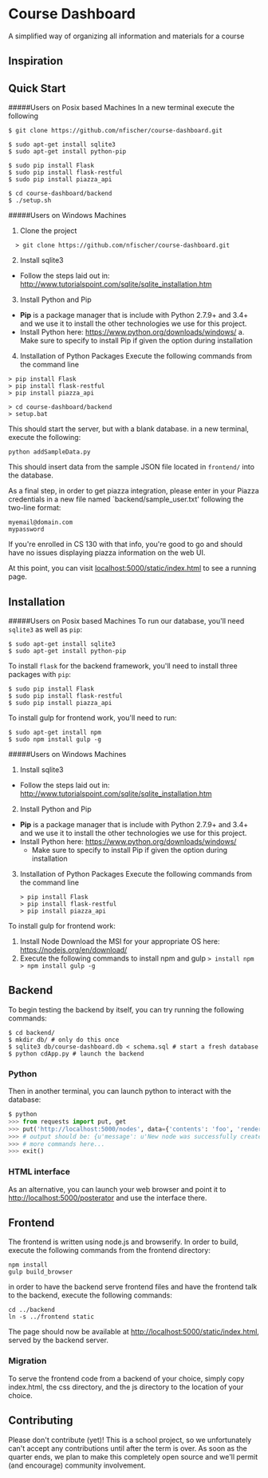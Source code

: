 Course Dashboard
================

A simplified way of organizing all information and materials for a course

Inspiration
-----------

Quick Start
-----------
#####Users on Posix based Machines
In a new terminal execute the following

```
$ git clone https://github.com/nfischer/course-dashboard.git

$ sudo apt-get install sqlite3
$ sudo apt-get install python-pip

$ sudo pip install Flask
$ sudo pip install flask-restful
$ sudo pip install piazza_api

$ cd course-dashboard/backend
$ ./setup.sh
```

#####Users on Windows Machines

1. Clone the project
  ```
    > git clone https://github.com/nfischer/course-dashboard.git
  ```

2. Install sqlite3
  - Follow the steps laid out in: http://www.tutorialspoint.com/sqlite/sqlite_installation.htm
3. Install Python and Pip
  - **Pip** is a package manager that is include with Python 2.7.9+ and 3.4+ and we use it to install the other technologies we      use for this project.
  - Install Python here: https://www.python.org/downloads/windows/
    a. Make sure to specify to install Pip if given the option during installation
4. Installation of Python Packages
  Execute the following commands from the command line
  ```
  > pip install Flask
  > pip install flask-restful
  > pip install piazza_api

  > cd course-dashboard/backend
  > setup.bat
  ```

This should start the server, but with a blank database. in a new terminal,
execute the following:

```
python addSampleData.py
```

This should insert data from the sample JSON file located in `frontend/` into
the database.

As a final step, in order to get piazza integration, please enter in your Piazza
credentials in a new file named `backend/sample_user.txt' following the two-line
format:

```
myemail@domain.com
mypassword
```

If you're enrolled in CS 130 with that info, you're good to go and should have
no issues displaying piazza information on the web UI.

At this point, you can visit
[localhost:5000/static/index.html](http://localhost:5000/static/index.html) to
see a running page.

Installation
------------

#####Users on Posix based Machines
To run our database, you'll need `sqlite3` as well as `pip`:

```
$ sudo apt-get install sqlite3
$ sudo apt-get install python-pip
```

To install `flask` for the backend framework, you'll need to install three
packages with `pip`:

```
$ sudo pip install Flask
$ sudo pip install flask-restful
$ sudo pip install piazza_api
```

To install gulp for frontend work, you'll need to run:

```
$ sudo apt-get install npm
$ sudo npm install gulp -g
```

#####Users on Windows Machines
1. Install sqlite3
  - Follow the steps laid out in: http://www.tutorialspoint.com/sqlite/sqlite_installation.htm
2. Install Python and Pip
  - **Pip** is a package manager that is include with Python 2.7.9+ and 3.4+ and we use it to install the other technologies we      use for this project.
  - Install Python here: https://www.python.org/downloads/windows/
    - Make sure to specify to install Pip if given the option during installation
3. Installation of Python Packages
    Execute the following commands from the command line
    ```
    > pip install Flask
    > pip install flask-restful
    > pip install piazza_api
    ```

To install gulp for frontend work:
  1. Install Node
    Download the MSI for your appropriate OS here: https://nodejs.org/en/download/
  2. Execute the following commands to install npm and gulp
    ```
    > install npm
    > npm install gulp -g
    ```

Backend
-------

To begin testing the backend by itself, you can try running the following
commands:

```
$ cd backend/
$ mkdir db/ # only do this once
$ sqlite3 db/course-dashboard.db < schema.sql # start a fresh database
$ python cdApp.py # launch the backend
```

### Python

Then in another terminal, you can launch python to interact with the database:

```Python
$ python
>>> from requests import put, get
>>> put('http://localhost:5000/nodes', data={'contents': 'foo', 'renderer': 'bar'}).json()
>>> # output should be: {u'message': u'New node was successfully created'}
>>> # more commands here...
>>> exit()
```

### HTML interface

As an alternative, you can launch your web browser and point it to
[http://localhost:5000/posterator](http://localhost:5000/posterator) and use the
interface there.

Frontend
--------

The frontend is written using node.js and browserify. In order to build, execute
the following commands from the frontend directory:

```
npm install
gulp build_browser
```

in order to have the backend serve frontend files and have the frontend talk to
the backend, execute the following commands:

```
cd ../backend
ln -s ../frontend static
```

The page should now be available at
[http://localhost:5000/static/index.html](http://localhost:5000/static/index.html),
served by the backend server.

### Migration

To serve the frontend code from a backend of your choice, simply copy
index.html, the css directory, and the js directory to the location of your
choice.

Contributing
------------

Please don't contribute (yet)! This is a school project, so we unfortunately
can't accept any contributions until after the term is over. As soon as the
quarter ends, we plan to make this completely open source and we'll permit (and
encourage) community involvement.
